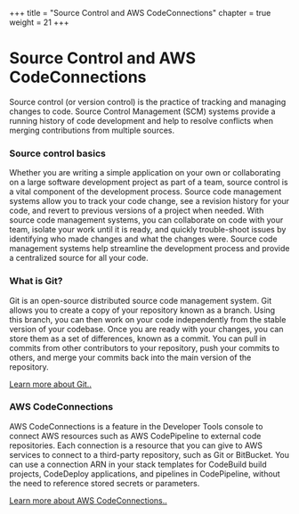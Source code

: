 +++
title = "Source Control and AWS CodeConnections"
chapter = true
weight = 21
+++


# Source Control and AWS CodeConnections


Source control (or version control) is the practice of tracking and managing changes to code. Source Control Management (SCM) systems provide a running history of code development and help to resolve conflicts when merging contributions from multiple sources.


### Source control basics
Whether you are writing a simple application on your own or collaborating on a large software development project as part of a team, source control is a vital component of the development process. Source code management systems allow you to track your code change, see a revision history for your code, and revert to previous versions of a project when needed. With source code management systems, you can collaborate on code with your team, isolate your work until it is ready, and quickly trouble-shoot issues by identifying who made changes and what the changes were. Source code management systems help streamline the development process and provide a centralized source for all your code.



### What is Git?
Git is an open-source distributed source code management system. Git allows you to create a copy of your repository known as a branch. Using this branch, you can then work on your code independently from the stable version of your codebase. Once you are ready with your changes, you can store them as a set of differences, known as a commit. You can pull in commits from other contributors to your repository, push your commits to others, and merge your commits back into the main version of the repository.

[Learn more about Git..](https://aws.amazon.com/devops/source-control/git/)



### AWS CodeConnections
AWS CodeConnections is a feature in the Developer Tools console to connect AWS resources such as AWS CodePipeline to external code repositories. Each connection is a resource that you can give to AWS services to connect to a third-party repository, such as Git or BitBucket. You can use a connection ARN in your stack templates for CodeBuild build projects, CodeDeploy applications, and pipelines in CodePipeline, without the need to reference stored secrets or parameters.

[Learn more about AWS CodeConnections..](https://docs.aws.amazon.com/dtconsole/latest/userguide/welcome-connections.html#welcome-connections-what-can-I-do)


